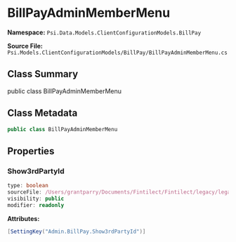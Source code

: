 # BillPayAdminMemberMenu

**Namespace:** `Psi.Data.Models.ClientConfigurationModels.BillPay`

**Source File:** `Psi.Models.ClientConfigurationModels/BillPay/BillPayAdminMemberMenu.cs`

## Class Summary

public class BillPayAdminMemberMenu

## Class Metadata

```typescript
public class BillPayAdminMemberMenu
```

## Properties

### Show3rdPartyId

```typescript
type: boolean
sourceFile: /Users/grantparry/Documents/Fintilect/Fintilect/legacy/legacy-apis/Psi.Models.ClientConfigurationModels/BillPay/BillPayAdminMemberMenu.cs
visibility: public
modifier: readonly
```

**Attributes:**
```csharp
[SettingKey("Admin.BillPay.Show3rdPartyId")]
```
